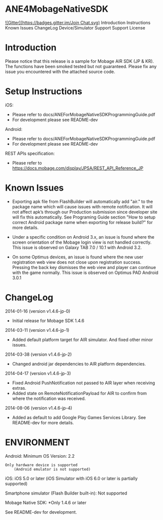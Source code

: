 ANE4MobageNativeSDK 
==========================================================================
[![Gitter](https://badges.gitter.im/Join Chat.svg)](https://gitter.im/DeNADev/ANE4MobageNativeSDK?utm_source=badge&utm_medium=badge&utm_campaign=pr-badge&utm_content=badge)
	Introduction
	Instructions
	Known Issues
	ChangeLog
	Device/Simulator Support
	Support
	License

Introduction
==========================================================================
Please notice that this release is a sample for Mobage AIR SDK (JP & KR). The functions have been smoked tested but not guaranteed. 
Please fix any issue you encountered with the attached source code.


Setup Instructions
==========================================================================
iOS:
- Please refer to docs/ANEForMobageNativeSDKProgrammingGuide.pdf
- For development please see README-dev

Android:
- Please refer to docs/ANEForMobageNativeSDKProgrammingGuide.pdf
- For development please see README-dev

REST APIs specification:
- Please refer to https://docs.mobage.com/display/JPSA/REST_API_Reference_JP


Known Issues
==========================================================================
- Exporting apk file from FlashBuilder will automatically add "air." to the package name
  which will cause issues with remote notification. It will not affect apk’s through our Production submission since developer site will fix this automatically. See Programing
  Guide section "How to setup correct Android package name when exporting for release
  build?" for more details.

- Under a specific condition on Android 3.x, an issue is found where
  the screen orientation of the Mobage login view is not handled correctly.
  This issue is observed on Galaxy TAB 7.0 / 10.1 with Android 3.2.

- On some Optimus devices, an issue is found where the new user registration
  web view does not close upon registration success. Pressing the back key
  dismisses the web view and player can continue with the game normally.
  This issue is observed on Optimus PAD Android 3.0.1

ChangeLog
==========================================================================
2014-01-16 (version v1.4.6-jp-0)  
- Initial release for Mobage SDK 1.4.6

2014-03-11 (version v1.4.6-jp-1)  
- Added default platform target for AIR simulator. And fixed other minor issues. 

2014-03-38 (version v1.4.6-jp-2)  
- Changed android jar dependencies to AIR platform dependencies.

2014-04-17 (version v1.4.6-jp-3)  
- Fixed Android PushNotification not passed to AIR layer when receiving extras.  
- Added state on RemoteNotificationPayload for AIR to confirm from where the notification was received.  

2014-08-06 (version v1.4.6-jp-4)  
- Added as default to add Google Play Games Services Library. See README-dev for more details.  


ENVIRONMENT
==========================================================================
Android:
	Minimum OS Version: 2.2
	
	Only hardware device is supported
    	(Android emulator is not supported)

iOS:
	iOS 5.0 or later
	(iOS Simulator with iOS 6.0 or later is partially supported)

Smartphone simulator (Flash Builder built-in):
	Not supported

Mobage Native SDK:
	*Only 1.4.6 or later

See README-dev for development.

